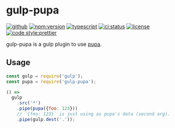 # gulp-pupa

[![github](https://badgen.net/badge//nju33,gulp-pupa/000?icon=github&list=1)](https://github.com/nju33/gulp-pupa)
[![npm:version](https://badgen.net/npm/v/gulp-pupa?icon=npm&label=)](https://www.npmjs.com/package/gulp-pupa)
[![typescript](https://badgen.net/badge/lang/typescript/0376c6?icon=npm)](https://www.typescriptlang.org/)
[![ci:status](https://badgen.net/circleci/github/nju33/gulp-pupa)](https://circleci.com/gh/nju33/gulp-pupa)
[![license](https://badgen.net/npm/license/gulp-pupa)](https://github.com/nju33/gulp-pupa/blob/master/LICENSE)
[![code style:prettier](https://badgen.net/badge//prettier/ff69b3?label=code%20style)](https://github.com/prettier/prettier)

gulp-pupa is a gulp plugin to use [pupa](https://github.com/sindresorhus/pupa).

## Usage

```js
const gulp = require('gulp');
const pupa = require('gulp-pupa');

() =>
  gulp
    .src('*')
    .pipe(pupa({foo: 123}))
    // `{foo: 123}` is just using as pupa's data (second arg).
    .pipe(gulp.dest('.'));
```
